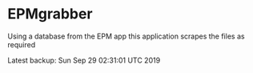# EPMgrabber
Using a database from the EPM app this application scrapes the files as required


Latest backup: Sun Sep 29 02:31:01 UTC 2019

